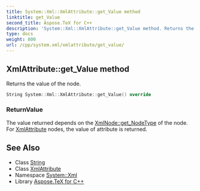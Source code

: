 ```yaml
---
title: System::Xml::XmlAttribute::get_Value method
linktitle: get_Value
second_title: Aspose.TeX for C++
description: 'System::Xml::XmlAttribute::get_Value method. Returns the value of the node in C++.'
type: docs
weight: 800
url: /cpp/system.xml/xmlattribute/get_value/
---
```

## XmlAttribute::get_Value method


Returns the value of the node.

```cpp
String System::Xml::XmlAttribute::get_Value() override
```


### ReturnValue

The value returned depends on the [XmlNode::get_NodeType](../../xmlnode/get_nodetype/) of the node. For [XmlAttribute](../) nodes, the value of attribute is returned.

## See Also

* Class [String](../../../system/string/)
* Class [XmlAttribute](../)
* Namespace [System::Xml](../../)
* Library [Aspose.TeX for C++](../../../)

